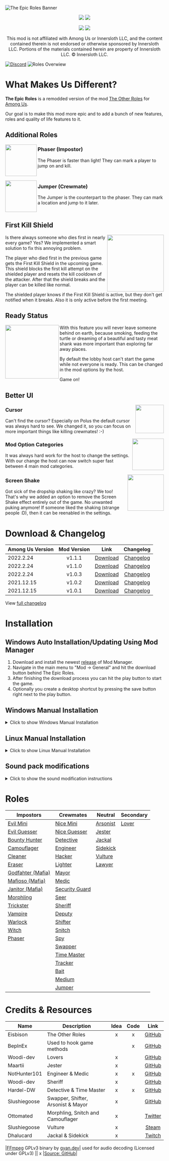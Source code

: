 ![The Epic Roles Banner](./Readme/Images/TER_banner.png)
<p align="center">
  <a href="https://github.com/LaicosVK/TheEpicRoles/releases/"><img src="https://badgen.net/github/release/laicosvk/theepicroles"></a> <!--Releases-->
  <a href="https://github.com/LaicosVK/TheEpicRoles/releases/"><img src="https://badgen.net/github/assets-dl/laicosvk/theepicroles"></a> <!--Downloads-->
</p>
  
<p align="center">
  <a href="https://github.com/LaicosVK/TheEpicRoles/releases/"><img src="https://badgen.net//github/releases/laicosvk/theepicroles"></a> <!--Releases-->
  <a href="https://github.com/LaicosVK/TheEpicRoles/stargazers"><img src="https://badgen.net/github/stars/laicosvk/theepicroles"></a> <!--Stars-->
</p>


<p align="center">
This mod is not affiliated with Among Us or Innersloth LLC, and the content contained therein is not endorsed or otherwise sponsored by Innersloth LLC. Portions of the materials contained herein are property of Innersloth LLC. © Innersloth LLC.</p>

[![Discord](/Readme/Images/TER_discord.png)](https://discord.gg/WjegsxEuAD)
![Roles Overwiew](/Readme/Images/overview.png)

# What Makes Us Different?
**The Epic Roles** is a remodded version of the mod [The Other Roles](https://github.com/Eisbison/TheOtherRoles) for [Among Us](https://store.steampowered.com/app/945360/Among_Us).

Our goal is to make this mod more epic and to add a bunch of new features, roles and quality of life features to it.

## Additional Roles

<img align="left" width="100" height="100" src="/TheEpicRoles/Resources/PhaseKillButton.png"/>

### Phaser (Impostor)
The Phaser is faster than light! They can mark a player to jump on and kill.
<br clear="all"/>

<img align="left" width="100" height="100" src="/TheEpicRoles/Resources/JumperJumpButton.png"/>

### Jumper (Crewmate)
The Jumper is the counterpart to the phaser. They can mark a location and jump to it later.
<br clear="all"/>

## First Kill Shield
<img align="right" height="180" src="/Readme/Images/GuardianShield_Big.png"/>

Is there always someone who dies first in nearly every game? Yes? We implemented a smart solution to fix this annoying problem.

The player who died first in the previous game gets the First Kill Shield in the upcoming game. This shield blocks the first kill attempt on the shielded player and resets the kill cooldown of the attacker. After that the shield breaks and the player can be killed like normal.

The shielded player knows if the First Kill Shield is active, but they don't get notified when it breaks. Also it is only active before the first meeting.

## Ready Status
<img align="left" height="170" src="/Readme/Images/dropship_ready.png"/>

With this feature you will never leave someone behind on earth, because smoking, feeding the turtle or dreaming of a beautiful and tasty meat shank was more important than exploring far away places.

By default the lobby host can't start the game while not everyone is ready. This can be changed in the mod options by the host.

Game on!
<br clear="all"/>

## Better UI

<img align="right" height="90" src="/TheEpicRoles/Resources/Cursor.png"/>

### Cursor
Can't find the cursor? Especially on Polus the default cursor was always hard to see. We changed it, so you can focus on more important things like killing crewmates! :-)
<br clear="all"/>

<img align="right" height="100" src="/Readme/Images/option_categories.png"/>

### Mod Option Categories
  
It was always hard work for the host to change the settings. With our change the host can now switch super fast between 4 main mod categories.
<br clear="all"/>

<img align="right" height="115" src="/Readme/Images/dropship.png"/>

### Screen Shake
Got sick of the dropship shaking like crazy? We too! That's why we added an option to remove the Screen Shake effect entirely out of the game. No unwanted puking anymore! If someone liked the shaking (strange people :D), then it can be reenabled in the settings.
<br clear="all"/>

# Download & Changelog
| Among Us Version | Mod Version | Link | Changelog |
| --- | :---: | :---: | :---: |
 2022.2.24 | v1.1.1 | [Download](https://github.com/LaicosVK/TheEpicRoles/releases/download/v1.1.1/TheEpicRoles.zip) | [Changelog](/Readme/Changelog.md#111) |
| 2022.2.24 | v1.1.0 | [Download](https://github.com/LaicosVK/TheEpicRoles/releases/download/v1.1.0/TheEpicRoles.zip) | [Changelog](/Readme/Changelog.md#110) |
| 2022.2.24 | v1.0.3 | [Download](https://github.com/LaicosVK/TheEpicRoles/releases/download/v1.0.3/TheEpicRoles.zip) | [Changelog](/Readme/Changelog.md#103) |
| 2021.12.15 | v1.0.2 | [Download](https://github.com/LaicosVK/TheEpicRoles/releases/download/v1.0.2/TheEpicRoles.zip) | [Changelog](/Readme/Changelog.md#102) |
| 2021.12.15 | v1.0.1 | [Download](https://github.com/LaicosVK/TheEpicRoles/releases/download/v1.0.1/TheEpicRoles.zip) | [Changelog](/Readme/Changelog.md#101) |

View [full changelog](/Readme/Changelog.md)

# Installation
## Windows Auto Installation/Updating Using Mod Manager
1. Download and install the newest [release](https://github.com/MatuxGG/ModManager/releases/latest) of Mod Manager.
2. Navigate in the main menu to "Mod -> General" and hit the download button behind The Epic Roles.
3. After finishing the download process you can hit the play button to start the game.
4. Optionally you create a desktop shortcut by pressing the save button right next to the play button.


## Windows Manual Installation
<details>
  <summary>Click to show Windows Manual Installation</summary>  
  
1. Download newest [release](https://github.com/LaicosVK/TheEpicRoles/releases/latest).
2. Navigate to your Among Us installtion folder.
3. Optionally (recommended) copy your entire game folder and continue the last steps in this copy of Among Us.
4. Drag or extract all files and folders from the zip into your Among Us installation folder.
5. Run the game. (First launch might take a while)
</details>

## Linux Manual Installation
<details>
  <summary>Click to show Linux Manual Installation</summary>    
   
1. Follow Windows Manual Installation until step 4.
2. Enable `winhttp.dll` via the proton winecfg (https://docs.bepinex.dev/articles/advanced/steam_interop.html#open-winecfg-for-the-target-game).
3. Launch the game via Steam.
</details>

## Sound pack modifications
<details>
<summary> Click to show the sound modification instructions </summary>
To replace an ingame sound, you have to place an audio file in the correct folder (the folder where TheEpicRoles was installed): `AmongUs/Sound/`
The audio file has to have a specific name to replace a specific sound. The correct names for all currently available sound effects can be found [here](https://github.com/LaicosVK/TheEpicRoles/Resources/SoundEffects/SoundEffectSourcesAndLicenses.md ).
</details>

# Roles
| Impostors | Crewmates | Neutral | Secondary |
|----------|-------------|-----------------|----------------|
| [Evil Mini](/Readme/Roles/Mini.md) | [Nice Mini](/Readme/Roles/Mini.md) | [Arsonist](/Readme/Roles/Arsonist.md) | [Lover](/Readme/Roles/Lover.md) |
| [Evil Guesser](/Readme/Roles/Guesser.md) | [Nice Guesser](/Readme/Roles/Guesser.md) | [Jester](/Readme/Roles/Jester.md) |  |
| [Bounty Hunter](/Readme/Roles/Bounty_Hunter.md) | [Detective](/Readme/Roles/Detective.md)  | [Jackal](/Readme/Roles/Jackal.md) |  |
| [Camouflager](/Readme/Roles/Camouflager.md) | [Engineer](/Readme/Roles/Engineer.md)  | [Sidekick](/Readme/Roles/Sidekick.md) |  |
| [Cleaner](/Readme/Roles/Cleaner.md) | [Hacker](/Readme/Roles/Hacker.md) | [Vulture](/Readme/Roles/Vulture.md) |  |
| [Eraser](/Readme/Roles/Eraser.md) | [Lighter](/Readme/Roles/Lighter.md) | [Lawyer](/Readme/Roles/Lawyer.md) |  |
| [Godfahter (Mafia)](/Readme/Roles/Mafia.md) | [Mayor](/Readme/Roles/Mayor.md) |  |  |
| [Mafioso (Mafia)](/Readme/Roles/Mafia.md) | [Medic](/Readme/Roles/Medic.md) |  |  |
| [Janitor (Mafia)](/Readme/Roles/Mafia.md) | [Security Guard](/Readme/Roles/Security_Guard.md) |  |  |
| [Morphling](/Readme/Roles/Morphling.md) | [Seer](/Readme/Roles/Seer.md) |  |  |
| [Trickster](/Readme/Roles/Trickster.md)  | [Sheriff](/Readme/Roles/Sheriff.md) |  |  | 
| [Vampire](/Readme/Roles/Vampire.md)  | [Deputy](/Readme/Roles/Deputy.md)  |  |
| [Warlock](/Readme/Roles/Warlock.md)  | [Shifter](/Readme/Roles/Shifter.md) |  |  |
| [Witch](/Readme/Roles/Witch.md)  | [Snitch](/Readme/Roles/Snitch.md) |  |  |
| [Phaser](/Readme/Roles/Phaser.md) | [Spy](/Readme/Roles/Spy.md) |  |  |
|  | [Swapper](/Readme/Roles/Swapper.md) |  |  |
|  | [Time Master](/Readme/Roles/Time_Master.md) |  |  |
|  | [Tracker](/Readme/Roles/Tracker.md) |  |  |
|  | [Bait](/Readme/Roles/Bait.md)  |  |
|  | [Medium](/Readme/Roles/Medium.md) |  |
|  | [Jumper](/Readme/Roles/Jumper.md) |  |

  
# Credits & Resources
| Name | Description | Idea | Code | Link |
| --- | --- | :---: | :---: | :---: |
| Eisbison | The Other Roles | x | x | [GitHub](https://github.com/Eisbison/TheOtherRoles) |
| BepInEx | Used to hook game methods |  | x | [GitHub](https://github.com/BepInEx) |
| Woodi-dev | Lovers | x |  | [GitHub](https://github.com/Woodi-dev/Among-Us-Love-Couple-Mod) |
| Maartii | Jester | x |  | [GitHub](https://github.com/Maartii/Jester)  |
| NotHunter101 | Engineer & Medic | x | x | [GitHub](https://github.com/NotHunter101/ExtraRolesAmongUs)  |
| Woodi-dev | Sheriff | x |  | [GitHub](https://github.com/Woodi-dev/Among-Us-Sheriff-Mod) |
| Hardel-DW | Detective & Time Master | x | x | [GitHub](https://github.com/Hardel-DW/TooManyRolesMods) |
| Slushiegoose | Swapper, Shifter, Arsonist & Mayor | x |  | [GitHub](https://github.com/slushiegoose/Town-Of-Us) |
| Ottomated | Morphling, Snitch and Camouflager | x |  | [Twitter](https://twitter.com/ottomated_)  |
| Slushiegoose | Vulture | x |  | [Steam](https://store.steampowered.com/app/1568590/Goose_Goose_Duck) |
| Dhalucard | Jackal & Sidekick | x |  | [Twitch](https://www.twitch.tv/dhalucard) |

|[FFmpeg](https://ffmpeg.org) GPLv3 binary by [gyan.dev](https://gyan.dev)| used for audio decoding (Licensed under GPLv3) || x |[Source: GitHub](https://github.com/FFmpeg/FFmpeg/tree/5ee198f9aae40681de2735260465d47c64b53feb)|